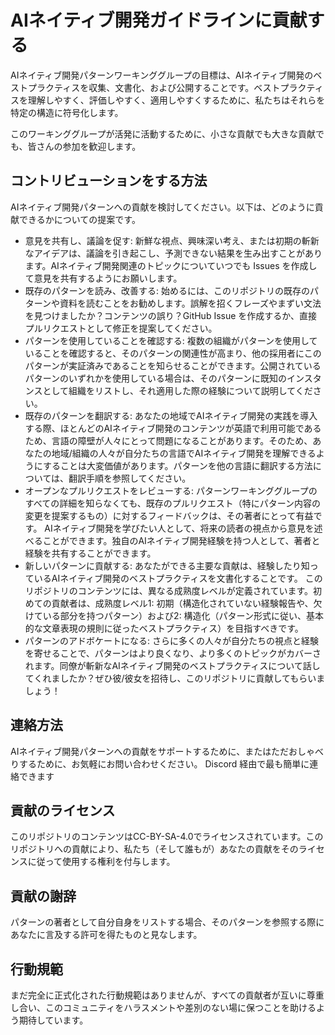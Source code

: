 # AIネイティブ開発ガイドラインに貢献する

AIネイティブ開発パターンワーキンググループの目標は、AIネイティブ開発のベストプラクティスを収集、文書化、および公開することです。ベストプラクティスを理解しやすく、評価しやすく、適用しやすくするために、私たちはそれらを特定の構造に符号化します。

このワーキンググループが活発に活動するために、小さな貢献でも大きな貢献でも、皆さんの参加を歓迎します。

## コントリビューションをする方法

AIネイティブ開発パターンへの貢献を検討してください。以下は、どのように貢献できるかについての提案です。

* 意見を共有し、議論を促す:
  新鮮な視点、興味深い考え、または初期の斬新なアイデアは、議論を引き起こし、予測できない結果を生み出すことがあります。AIネイティブ開発関連のトピックについていつでも Issues を作成して意見を共有するようにお願いします。
* 既存のパターンを読み、改善する:
  始めるには、このリポジトリの既存のパターンや資料を読むことをお勧めします。誤解を招くフレーズやまずい文法を見つけましたか？コンテンツの誤り？GitHub Issue を作成するか、直接プルリクエストとして修正を提案してください。
* パターンを使用していることを確認する:
  複数の組織がパターンを使用していることを確認すると、そのパターンの関連性が高まり、他の採用者にこのパターンが実証済みであることを知らせることができます。公開されているパターンのいずれかを使用している場合は、そのパターンに既知のインスタンスとして組織をリストし、それ適用した際の経験について説明してください。
* 既存のパターンを翻訳する:
  あなたの地域でAIネイティブ開発の実践を導入する際、ほとんどのAIネイティブ開発のコンテンツが英語で利用可能であるため、言語の障壁が人々にとって問題になることがあります。そのため、あなたの地域/組織の人々が自分たちの言語でAIネイティブ開発を理解できるようにすることは大変価値があります。パターンを他の言語に翻訳する方法については、翻訳手順を参照してください。
* オープンなプルリクエストをレビューする:
  パターンワーキンググループのすべての詳細を知らなくても、既存のプルリクエスト（特にパターン内容の変更を提案するもの）に対するフィードバックは、その著者にとって有益です。
  AIネイティブ開発を学びたい人として、将来の読者の視点から意見を述べることができます。独自のAIネイティブ開発経験を持つ人として、著者と経験を共有することができます。
* 新しいパターンに貢献する:
  あなたができる主要な貢献は、経験したり知っているAIネイティブ開発のベストプラクティスを文書化することです。
  このリポジトリのコンテンツには、異なる成熟度レベルが定義されています。初めての貢献者は、成熟度レベル1: 初期（構造化されていない経験報告や、欠けている部分を持つパターン）および2: 構造化（パターン形式に従い、基本的な文章表現の規則に従ったベストプラクティス）を目指すべきです。
* パターンのアドボケートになる: さらに多くの人々が自分たちの視点と経験を寄せることで、パターンはより良くなり、より多くのトピックがカバーされます。同僚が斬新なAIネイティブ開発のベストプラクティスについて話してくれましたか？ぜひ彼/彼女を招待し、このリポジトリに貢献してもらいましょう！

## 連絡方法

AIネイティブ開発パターンへの貢献をサポートするために、またはただおしゃべりするために、お気軽にお問い合わせください。
Discord 経由で最も簡単に連絡できます

## 貢献のライセンス

このリポジトリのコンテンツはCC-BY-SA-4.0でライセンスされています。このリポジトリへの貢献により、私たち（そして誰もが）あなたの貢献をそのライセンスに従って使用する権利を付与します。

## 貢献の謝辞

パターンの著者として自分自身をリストする場合、そのパターンを参照する際にあなたに言及する許可を得たものと見なします。

## 行動規範

まだ完全に正式化された行動規範はありませんが、すべての貢献者が互いに尊重し合い、このコミュニティをハラスメントや差別のない場に保つことを助けるよう期待しています。
